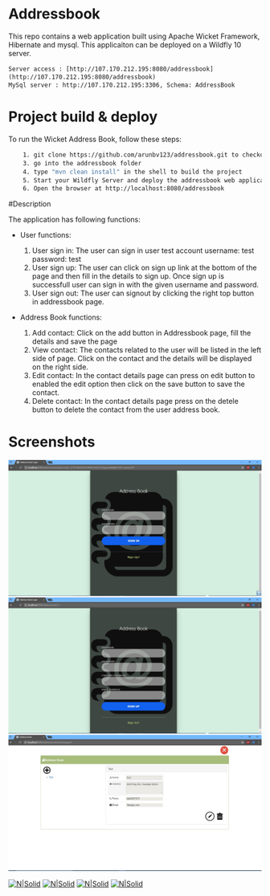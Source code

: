 

# Addressbook
This repo contains a web application  built using Apache Wicket Framework, Hibernate and mysql. This applicaiton can be deployed on a Wildfly 10 server.

```
Server access : [http://107.170.212.195:8080/addressbook](http://107.170.212.195:8080/addressbook)
MySql server : http://107.170.212.195:3306, Schema: AddressBook
```

# Project build & deploy

To run the Wicket Address Book, follow these steps:

```sh
    1. git clone https://github.com/arunbv123/addressbook.git to checkout the project
    3. go into the addressbook folder
    4. type "mvn clean install" in the shell to build the project 
    5. Start your Wildfly Server and deploy the addressbook web application
    6. Open the browser at http://localhost:8080/addressbook
```

#Description

The application has following functions:

- User functions:
     1. User sign in: The user can sign in user test account username: test password: test
     2. User sign up: The user can click on sign up link at the bottom of the page and then fill in the details to sign up. Once sign up is successfull user can sign in with the given username and password.
     3. User sign out: The user can signout by clicking the right top button in addressbook page.
 
- Address Book functions:
    1. Add contact: Click on the add button in Addressbook page, fill the details and save the page
    2. View contact: The contacts related to the user will be listed in the left side of page. Click on the contact and the details will be displayed on the right side.
    3. Edit contact: In the contact details page can press on edit button to enabled the edit option then click on the save button to save the contact.
    4. Delete contact: In the contact details page press on the detele button to delete the contact from the user address book.
    
# Screenshots
![Image of login](https://github.com/arunbv123/images/blob/master/login.jpg)
![Image of login](https://github.com/arunbv123/images/blob/master/signup.jpg)
![Image of login](https://github.com/arunbv123/images/blob/master/contacts.jpg)
     


[![N|Solid](http://svn.apache.org/repos/asf/wicket/sandbox/dashorst/animation/logo-top.png)](https://wicket.apache.org/)
[![N|Solid](http://www.javatpoint.com/images/hibernate/hibernate2.png)](http://hibernate.org/)
[![N|Solid](http://www.damnsemicolon.com/wp-content/uploads/2011/04/mysql-database.jpg)](https://www.mysql.com/)
[![N|Solid](https://www-eapps.r.worldssl.net/images/wildfly-bug.jpg)](http://wildfly.org/)
